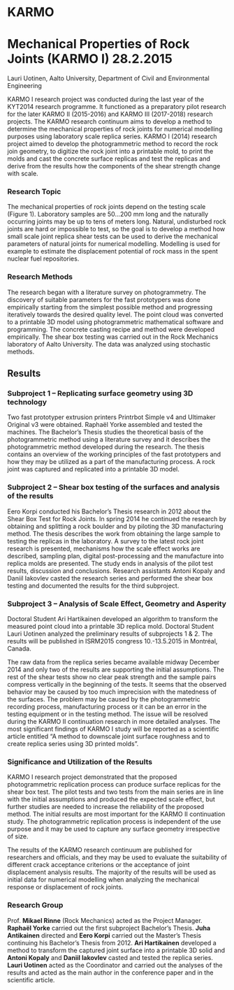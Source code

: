 # KARMO
Mechanical Properties of Rock Joints (KARMO I)			28.2.2015
==========================================================
Lauri Uotinen, Aalto University, Department of Civil and Environmental Engineering

KARMO I research project was conducted during the last year of the KYT2014 research programme. It functioned as a preparatory pilot research for the later KARMO II (2015-2016) and KARMO III (2017-2018) research projects. The KARMO research continuum aims to develop a method to determine the mechanical properties of rock joints for numerical modelling purposes using laboratory scale replica series. KARMO I (2014) research project aimed to develop the photogrammetric method to record the rock join geometry, to digitize the rock joint into a printable mold, to print the molds and cast the concrete surface replicas and test the replicas and derive from the results how the components of the shear strength change with scale.

### Research Topic

The mechanical properties of rock joints depend on the testing scale (Figure 1). Laboratory samples are 50…200 mm long and the naturally occurring joints may be up to tens of meters long. Natural, undisturbed rock joints are hard or impossible to test, so the goal is to develop a method how small scale joint replica shear tests can be used to derive the mechanical parameters of natural joints for numerical modelling. Modelling is used for example to estimate the displacement potential of rock mass in the spent nuclear fuel repositories. 
 
### Research Methods

The research began with a literature survey on photogrammetry. The discovery of suitable parameters for the fast prototypers was done empirically starting from the simplest possible method and progressing iteratively towards the desired quality level. The point cloud was converted to a printable 3D model using photogrammetric mathematical software and programming. The concrete casting recipe and method were developed empirically. The shear box testing was carried out in the Rock Mechanics laboratory of Aalto University. The data was analyzed using stochastic methods.

Results
-------
### Subproject 1 – Replicating surface geometry using 3D technology

Two fast prototyper extrusion printers Printrbot Simple v4 and Ultimaker Original v3 were obtained. Raphaël Yorke assembled and tested the machines. The Bachelor’s Thesis studies the theoretical basis of the photogrammetric method using a literature survey and it describes the photogrammetric method developed during the research. The thesis contains an overview of the working principles of the fast prototypers and how they may be utilized as a part of the manufacturing process. A rock joint was captured and replicated into a printable 3D model.

### Subproject 2 – Shear box testing of the surfaces and analysis of the results

Eero Korpi conducted his Bachelor’s Thesis research in 2012 about the Shear Box Test for Rock Joints. In spring 2014 he continued the research by obtaining and splitting a rock boulder and by piloting the 3D manufacturing method. The thesis describes the work from obtaining the large sample to testing the replicas in the laboratory. A survey to the latest rock joint research is presented, mechanisms how the scale effect works are described, sampling plan, digital post-processing and the manufacture into replica molds are presented. The study ends in analysis of the pilot test results, discussion and conclusions. Research assistants Antoni Kopaly and Daniil Iakovlev casted the research series and performed the shear box testing and documented the results for the third subproject.

### Subproject 3 – Analysis of Scale Effect, Geometry and Asperity

Doctoral Student Ari Hartikainen developed an algorithm to transform the measured point cloud into a printable 3D replica mold. Doctoral Student Lauri Uotinen analyzed the preliminary results of subprojects 1 & 2. The results will be published in ISRM2015 congress 10.-13.5.2015 in Montréal, Canada.

The raw data from the replica series became available midway December 2014 and only two of the results are supporting the initial assumptions. The rest of the shear tests show no clear peak strength and the sample pairs compress vertically in the beginning of the tests. It seems that the observed behavior may be caused by too much imprecision with the matedness of the surfaces. The problem may be caused by the photogrammetric recording process, manufacturing process or it can be an error in the testing equipment or in the testing method. The issue will be resolved during the KARMO II continuation research in more detailed analyses. The most significant findings of KARMO I study will be reported as a scientific article entitled “A method to downscale joint surface roughness and to create replica series using 3D printed molds”.

### Significance and Utilization of the Results

KARMO I research project demonstrated that the proposed photogrammetric replication process can produce surface replicas for the shear box test. The pilot tests and two tests from the main series are in line with the initial assumptions and produced the expected scale effect, but further studies are needed to increase the reliability of the proposed method. The initial results are most important for the KARMO II continuation study. The photogrammetric replication process is independent of the use purpose and it may be used to capture any surface geometry irrespective of size.

The results of the KARMO research continuum are published for researchers and officials, and they may be used to evaluate the suitability of different crack acceptance criterions or the acceptance of joint displacement analysis results. The majority of the results will be used as initial data for numerical modelling when analyzing the mechanical response or displacement of rock joints.

### Research Group

Prof. **Mikael Rinne** (Rock Mechanics) acted as the Project Manager.
**Raphaël Yorke** carried out the first subproject Bachelor’s Thesis.
**Juha Antikainen** directed and **Eero Korpi** carried out the Master’s Thesis continuing his Bachelor’s Thesis from 2012.
**Ari Hartikainen** developed a method to transform the captured joint surface into a printable 3D solid and **Antoni Kopaly** and **Daniil Iakovlev** casted and tested the replica series.
**Lauri Uotinen** acted as the Coordinator and carried out the analyses of the results and acted as the main author in the conference paper and in the scientific article.

